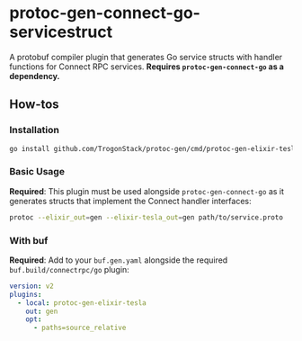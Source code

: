 # protoc-gen-connect-go-servicestruct

A protobuf compiler plugin that generates Go service structs with handler
functions for Connect RPC services. **Requires `protoc-gen-connect-go` as a dependency.**

## How-tos

### Installation

```bash
go install github.com/TrogonStack/protoc-gen/cmd/protoc-gen-elixir-tesla@latest
```

### Basic Usage

**Required**: This plugin must be used alongside `protoc-gen-connect-go` as it generates structs that implement the
Connect handler interfaces:

```bash
protoc --elixir_out=gen --elixir-tesla_out=gen path/to/service.proto
```

### With buf

**Required**: Add to your `buf.gen.yaml` alongside the required `buf.build/connectrpc/go` plugin:

```yaml
version: v2
plugins:
  - local: protoc-gen-elixir-tesla
    out: gen
    opt: 
      - paths=source_relative
```
